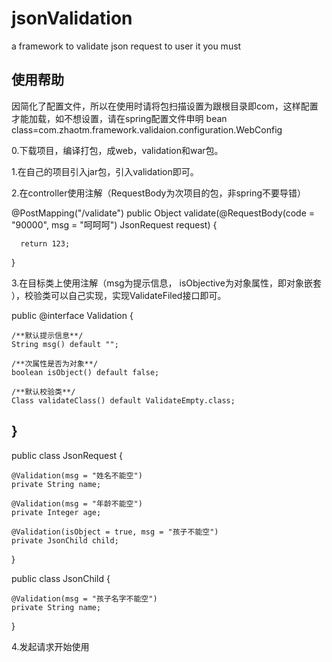# jsonValidation
a framework  to validate json request
to user it you must 


使用帮助
-
因简化了配置文件，所以在使用时请将包扫描设置为跟根目录即com，这样配置才能加载，如不想设置，请在spring配置文件申明
bean class=com.zhaotm.framework.validaion.configuration.WebConfig

0.下载项目，编译打包，成web，validation和war包。

1.在自己的项目引入jar包，引入validation即可。

2.在controller使用注解（RequestBody为次项目的包，非spring不要导错）

  @PostMapping("/validate")
  public Object validate(@RequestBody(code = "90000", msg = "呵呵呵") JsonRequest request) {
  
      return 123;
  }
  
3.在目标类上使用注解（msg为提示信息， isObjective为对象属性，即对象嵌套 ），校验类可以自己实现，实现ValidateFiled接口即可。

public @interface Validation {

    /**默认提示信息**/
    String msg() default "";

    /**次属性是否为对象**/
    boolean isObject() default false;

    /**默认校验类**/
    Class validateClass() default ValidateEmpty.class;
}
-----------------------------------------------------------
  public class JsonRequest {
  
    @Validation(msg = "姓名不能空")
    private String name;

    @Validation(msg = "年龄不能空")
    private Integer age;

    @Validation(isObject = true, msg = "孩子不能空")
    private JsonChild child;
  }
  
  public class JsonChild {

    @Validation(msg = "孩子名字不能空")
    private String name;
}

4.发起请求开始使用

